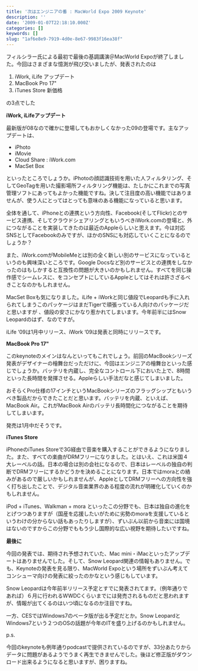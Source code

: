 ```yaml
---
title: '次はエンジニアの番 : MacWorld Expo 2009 Keynote'
description: ''
date: '2009-01-07T22:18:10.000Z'
categories: []
keywords: []
slug: "1af6e8e9-7919-4d0e-8e67-9983f16ea38f"
---
```

フィルシラー氏による最初で最後の基調講演＠MacWorld Expoが終了しました。今回はさまざまな憶測が飛び交いましたが、発表されたのは

1.  iWork, iLife アップデート
2.  MacBook Pro 17"
3.  iTunes Store 新価格

の3点でした

**iWork, iLifeアップデート**

最新版が08なので確かに登場してもおかしくなかった09の登場です。主なアップデートは、

*   iPhoto
*   iMovie
*   Cloud Share : iWork.com
*   MacSet Box

といったところでしょうか。iPhotoの顔認識技術を用いた人フィルタリング、そしてGeoTagを用いた撮影場所フィルタリング機能は、たしかにこれまでの写真管理ソフトにあってもよかった機能ですね。決して注目度の高い機能ではありませんが、使う人にとってはとっても意味のある機能になっていると思います。

全体を通して、iPhoneとの連携という方向性、Facebook(そしてFlickr)とのサービス連携、そしてクラウドシェアリングともいうべきiWork.comの登場と、外につながることを実装してきたのは最近のAppleらしいと思えます。今は対応SNSとしてFacebookのみですが、ほかのSNSにも対応していくことになるのでしょうか？

また、iWork.comがMobileMeとは別の全く新しい別のサービスになっているというのも興味深いところです。Google Docsなど別のサービスとの連携をしなかったのはもしかすると互換性の問題が大きいのかもしれません。すべてを同じ操作感でシームレスに、をコンセプトにしているAppleとしてはそれは許さざるべきことなのかもしれません。

MacSet Boxも気になりました。iLife + iWorkと同じ値段でLeopardも手に入れられてしまうこのパッケージはまだTigerで頑張っている人向けのパッケージだと思いますが 、値段の安さにかなり惹かれてしまいます。今年前半にはSnow Leopardのはず、なのですが。

iLife ‘09は1月中リリース、iWork ‘09は発表と同時にリリースです。

**MacBook Pro 17"**

このkeynoteのメインはなんといってもこれでしょう。前回のMacBookシリーズ発表がデザイナーの檜舞台だっただけに、今回はエンジニアの檜舞台といった感じでしょうか。バッテリを内蔵し、完全なコントロール下においた上で、8時間といった長時間を発揮させる。Appleらしい手法だなと感じてしまいました。

おそらくPro仕様の17インチというMacBookシリーズのフラッグシップともいうべき製品だからできたことだと思います。バッテリを内蔵、といえば、MacBook Air。これがMacBook Airのバッテリ長時間化につながることを期待してしまいます。

発売は1月中だそうです。

**iTunes Store**

iPhoneのiTunes Storeで3G経由で音楽を購入することができるようになりました。また、すべての楽曲がDRMフリーになりました。とはいえ、これは米国４大レーベルの話。日本の場合は別の会社になるので、日本はレーベルの独自の判断でDRMフリーにするかどうかを決めることになります。日本ではmoraとの絡みがあるので厳しいかもしれませんが、AppleとしてDRMフリーへの方向性を強く打ち出したことで、デジタル音楽業界のある程度の流れが明確化していくのかもしれません。

iPod + iTunes、Walkman + mora といったこの分野でも、日本は独自の進化をとげつつありますが（国産を応援したいがために劣勢のmoraを支援しているというわけの分からない話もあったりしますが）、ずいぶん以前から音楽には国境はないのですからこの分野でももう少し国際的な広い視野を期待したいですね。

**最後に**

今回の発表では、期待され予想されていた、Mac mini・iMacといったアップデートはありませんでした。そして、Snow Leopard関連の情報もありません。でも、Keynoteの発表を見る限り、MacWorld Expoという場所をずいぶん考えてコンシューマ向けの発表に絞ったのかなという感じもしています。

Snow Leopardは今年前半リリース予定とすでに発表されてます。（例年通りであれば）６月に行われるWWDCくらいまでには発売されるものだと思われますが、情報が出てくるのはいつ頃になるのか注目ですね。

一方、CESではWindows7のベータ版が出る予定だとか。Snow LeopardとWindows7という２つのOSの話題が今年のITを盛り上げるのかもしれません。

p.s.

今回のkeynoteも例年通りpodcastで提供されているのですが、33分あたりからデータに問題があるようでうまく再生できませんでした。後ほど修正版がダウンロード出来るようになると思いますが、困りますね。